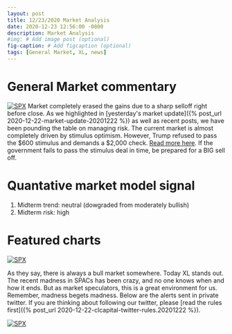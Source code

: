 ```yaml
---
layout: post
title: 12/23/2020 Market Analysis
date: 2020-12-23 12:56:00 -0800
description: Market Analysis
#img: # Add image post (optional)
fig-caption: # Add figcaption (optional)
tags: [General Market, XL, news]
---
```

# General Market commentary
[![SPX]({{site.baseurl}}/assets/img/2020-12-23/SPX-d.jpg)]({{site.baseurl}}/assets/img/2020-12-23/SPX-d.jpg)
Market completely erased the gains due to a sharp selloff right before close. As we highlighted in [yesterday's market update]({% post_url 2020-12-22-market-update-20201222 %}) as well as recent posts, we have been pounding the table on managing risk. The current market is almost completely driven by stimulus optimism. 
However, Trump refused to pass the $600 stimulus and demands a $2,000 check. [Read more here](https://www.washingtonpost.com/nation/2020/12/23/coronavirus-covid-live-updates-us/).
If the government fails to pass the stimulus deal in time, be prepared for a BIG sell off.

# Quantative market model signal
1. Midterm trend: neutral (dowgraded from moderately bullish)
2. Midterm risk: high

# Featured charts
[![SPX]({{site.baseurl}}/assets/img/2020-12-23/XL-market-summary.jpg)]({{site.baseurl}}/assets/img/2020-12-23/XL-market-summary.jpg)

As they say, there is always a bull market somewhere. Today XL stands out. 
The recent madness in SPACs has been crazy, and no one knows when and how it ends.
But as market speculators, this is a great environment for us. Remember, madness begets madness.
Below are the alerts sent in private twitter.
If you are thinking about following our twitter, please [read the rules first]({% post_url 2020-12-22-clcapital-twitter-rules.20201222 %}).

[![SPX]({{site.baseurl}}/assets/img/2020-12-23/XL-private-alerts.jpg)]({{site.baseurl}}/assets/img/2020-12-23/XL-private-alerts.jpg)